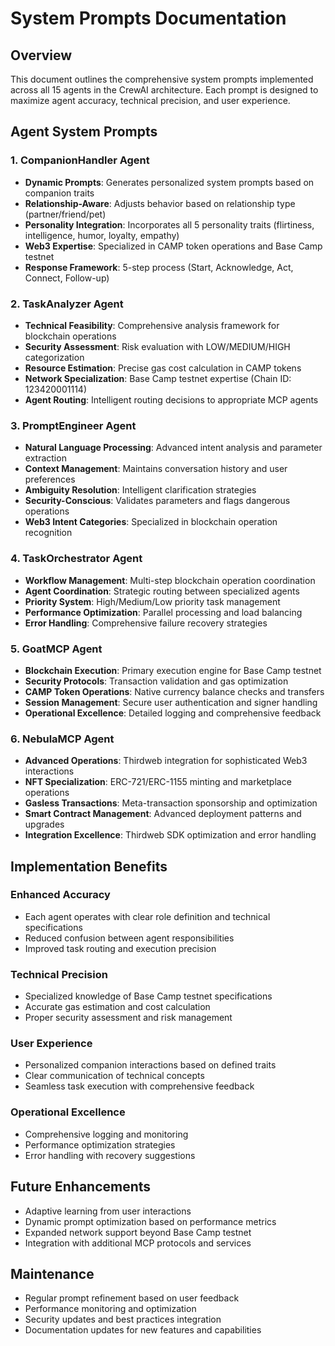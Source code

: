 # System Prompts Documentation

## Overview
This document outlines the comprehensive system prompts implemented across all 15 agents in the CrewAI architecture. Each prompt is designed to maximize agent accuracy, technical precision, and user experience.

## Agent System Prompts

### 1. CompanionHandler Agent
- **Dynamic Prompts**: Generates personalized system prompts based on companion traits
- **Relationship-Aware**: Adjusts behavior based on relationship type (partner/friend/pet)
- **Personality Integration**: Incorporates all 5 personality traits (flirtiness, intelligence, humor, loyalty, empathy)
- **Web3 Expertise**: Specialized in CAMP token operations and Base Camp testnet
- **Response Framework**: 5-step process (Start, Acknowledge, Act, Connect, Follow-up)

### 2. TaskAnalyzer Agent
- **Technical Feasibility**: Comprehensive analysis framework for blockchain operations
- **Security Assessment**: Risk evaluation with LOW/MEDIUM/HIGH categorization
- **Resource Estimation**: Precise gas cost calculation in CAMP tokens
- **Network Specialization**: Base Camp testnet expertise (Chain ID: 123420001114)
- **Agent Routing**: Intelligent routing decisions to appropriate MCP agents

### 3. PromptEngineer Agent
- **Natural Language Processing**: Advanced intent analysis and parameter extraction
- **Context Management**: Maintains conversation history and user preferences
- **Ambiguity Resolution**: Intelligent clarification strategies
- **Security-Conscious**: Validates parameters and flags dangerous operations
- **Web3 Intent Categories**: Specialized in blockchain operation recognition

### 4. TaskOrchestrator Agent
- **Workflow Management**: Multi-step blockchain operation coordination
- **Agent Coordination**: Strategic routing between specialized agents
- **Priority System**: High/Medium/Low priority task management
- **Performance Optimization**: Parallel processing and load balancing
- **Error Handling**: Comprehensive failure recovery strategies

### 5. GoatMCP Agent
- **Blockchain Execution**: Primary execution engine for Base Camp testnet
- **Security Protocols**: Transaction validation and gas optimization
- **CAMP Token Operations**: Native currency balance checks and transfers
- **Session Management**: Secure user authentication and signer handling
- **Operational Excellence**: Detailed logging and comprehensive feedback

### 6. NebulaMCP Agent
- **Advanced Operations**: Thirdweb integration for sophisticated Web3 interactions
- **NFT Specialization**: ERC-721/ERC-1155 minting and marketplace operations
- **Gasless Transactions**: Meta-transaction sponsorship and optimization
- **Smart Contract Management**: Advanced deployment patterns and upgrades
- **Integration Excellence**: Thirdweb SDK optimization and error handling

## Implementation Benefits

### Enhanced Accuracy
- Each agent operates with clear role definition and technical specifications
- Reduced confusion between agent responsibilities
- Improved task routing and execution precision

### Technical Precision
- Specialized knowledge of Base Camp testnet specifications
- Accurate gas estimation and cost calculation
- Proper security assessment and risk management

### User Experience
- Personalized companion interactions based on defined traits
- Clear communication of technical concepts
- Seamless task execution with comprehensive feedback

### Operational Excellence
- Comprehensive logging and monitoring
- Performance optimization strategies
- Error handling with recovery suggestions

## Future Enhancements
- Adaptive learning from user interactions
- Dynamic prompt optimization based on performance metrics
- Expanded network support beyond Base Camp testnet
- Integration with additional MCP protocols and services

## Maintenance
- Regular prompt refinement based on user feedback
- Performance monitoring and optimization
- Security updates and best practices integration
- Documentation updates for new features and capabilities